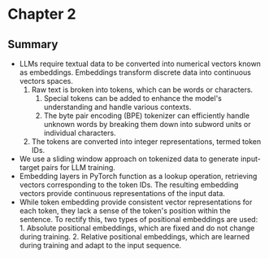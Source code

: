 # Chapter 2

## Summary

- LLMs require textual data to be converted into numerical vectors known as embeddings. Embeddings transform discrete data into continuous vectors spaces.
  1. Raw text is broken into tokens, which can be words or characters.
     1. Special tokens can be added to enhance the model's understanding and handle various contexts.
     2. The byte pair encoding (BPE) tokenizer can efficiently handle unknown words by breaking them down into subword units or individual characters.
  2. The tokens are converted into integer representations, termed token IDs.
- We use a sliding window approach on tokenized data to generate input-target pairs for LLM training.
- Embedding layers in PyTorch function as a lookup operation, retrieving vectors corresponding to the token IDs. The resulting embedding vectors provide continuous representations of the input data.
- While token embedding provide consistent vector representations for each token, they lack a sense of the token's position within the sentence. To rectify this, two types of positional embeddings are used: 1. Absolute positional embeddings, which are fixed and do not change during training. 2. Relative positional embeddings, which are learned during training and adapt to the input sequence.
